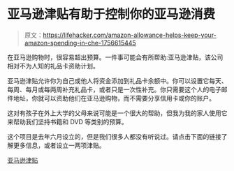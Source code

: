 # 亚马逊津贴有助于控制你的亚马逊消费

> 原文：<https://lifehacker.com/amazon-allowance-helps-keep-your-amazon-spending-in-che-1756615445>

在亚马逊购物时，很容易超出预算。一件事可能会有所帮助:亚马逊津贴，该公司相对不为人知的礼品卡资助计划。



亚马逊津贴允许你为自己或他人将资金添加到礼品卡余额中。你可以设置它每天、每周、每月或每两周补充礼品卡，或者只是一次性补充。你只需要这个人的电子邮件地址，你就可以资助他们在亚马逊购物，而不需要分享信用卡或你的账户。

这对有孩子在外上大学的父母来说可能是一个很大的帮助，但我为我的家人使用它来帮助我们坚持书籍和 DVD 等类别的预算。

这个项目是去年六月设立的，但是我们很多人都没有听说过。请点击下面的链接了解更多信息，或者设立一两项津贴。

[亚马逊津贴](http://www.amazon.com/b?asc_campaign=InlineText&asc_refurl=https://lifehacker.com/amazon-allowance-helps-keep-your-amazon-spending-in-che-1756615445&asc_source=&ie=UTF8&node=11453461011&tag=kinjalifehackerlink-20)
